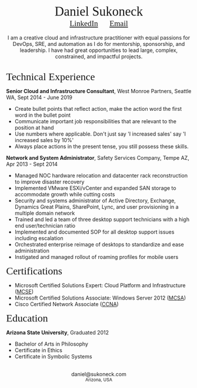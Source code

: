 <!-- 
Source code by github.com/sukoneck/resume is hosted by GitHub Pages
Site template by www.monique.tech/the-art-of-markdown
Favicon made by www.flaticon.com/authors/smashicons from www.flaticon.com is licensed by creativecommons.org/licenses/by/3.0/
-->



<center><span style="font-family:Didot; font-size:2.5em;">   
   Daniel Sukoneck
   </span></center>
<center><span style="font-family:Didot; font-size:1.5em;">
   <a href="https://www.sukoneck.com" target="_blank">LinkedIn</a>
   &nbsp;&nbsp;&nbsp;&nbsp;
   <a href="mailto:daniel@sukoneck.com">Email</a>
   </span></center>
<br />




<div align="center">
   I am a creative cloud and infrastructure practitioner with equal passions for DevOps, SRE, and automation as I do for mentorship, sponsorship, and leadership. I have had great opportunities to lead large, complex, constrained, and impactful projects. 
</div>
<br />




<span style="font-family:Didot; font-size:2em;">Technical Experience</span>
<br />

**Senior Cloud and Infrastructure Consultant**,  West Monroe Partners,  Seattle WA,  Sept 2014 - June 2019
 * Create bullet points that reflect action, make the action word the first word in the bullet point
 * Communicate important job responsibilities that are relevant to the position at hand
 * Use numbers where applicable. Don't just say 'I increased sales' say 'I increased sales by 10%'
 * Always place actions in the present tense, you still possess these skills.

**Network and System Administrator**,  Safety Services Company,  Tempe AZ,  Apr 2013 - Sept 2014
 * Managed NOC hardware relocation and datacenter rack reconstruction to improve disaster recovery
 * Implemented VMware ESXi/vCenter and expanded SAN storage to accommodate growth while cutting costs
 * Security and systems administrator of Active Directory, Exchange, Dynamics Great Plains, SharePoint, Lync, and user provisioning in a multiple domain network
 * Trained and led a team of three desktop support technicians with a high end user/technician ratio 
 * Implemented and documented SOP for all desktop support issues including escalation 
 * Orchestrated enterprise reimage of desktops to standardize and ease administration
 * Instigated and managed rollout of roaming profiles for mobile users




<span style="font-family:Didot; font-size:2em;">Certifications</span>
<br />

 * Microsoft Certified Solutions Expert: Cloud Platform and Infrastructure (<a href="https://www.youracclaim.com/badges/5be9a88b-9ca7-4271-b819-1a22ec7c3ed2/public_url" target="_blank">MCSE</a>) 
 * Microsoft Certified Solutions Associate: Windows Server 2012 (<a href="https://www.youracclaim.com/badges/b9f23041-35f5-429e-a10b-69fc4fcd4765/public_url" target="_blank">MCSA</a>) 
 * Cisco Certified Network Associate (<a href="https://www.youracclaim.com/badges/54a8a8a7-9309-4cef-9ae5-beffef77e117/public_url" target="_blank">CCNA</a>) 




<span style="font-family:Didot; font-size:2em;">Education</span>
<br />

**Arizona State University**,  Graduated 2012
 * Bachelor of Arts in Philosophy
 * Certificate in Ethics
 * Certificate in Symbolic Systems




<footer>
   <br />
   <center>daniel@sukoneck.com<br /><small>Arizona, USA</small></center>
   <br />
</footer>
